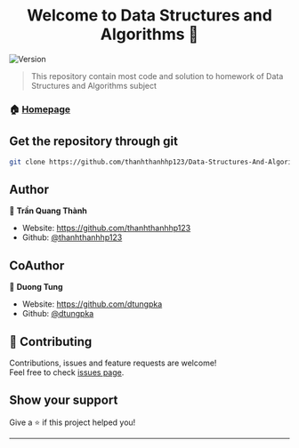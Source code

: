 <h1 align="center">Welcome to Data Structures and Algorithms 👋</h1>
<p>
  <img alt="Version" src="https://img.shields.io/badge/version-1.0.0-blue.svg?cacheSeconds=2592000" />
</p>

> This repository contain most code and solution to homework of Data Structures and Algorithms subject 

### 🏠 [Homepage](https://github.com/thanhthanhhp123/Data-Structures-And-Algorithms)

## Get the repository through git

```sh
git clone https://github.com/thanhthanhhp123/Data-Structures-And-Algorithms.git
```

## Author

👤 **Trần Quang Thành**

* Website: https://github.com/thanhthanhhp123
* Github: [@thanhthanhhp123](https://github.com/thanhthanhhp123)
## CoAuthor

👤 **Duong Tung**

* Website: https://github.com/dtungpka
* Github: [@dtungpka](https://github.com/dtungpka)

## 🤝 Contributing

Contributions, issues and feature requests are welcome!<br />Feel free to check [issues page](https://github.com/thanhthanhhp123/Data-Structures-And-Algorithms/issues/new/). 

## Show your support

Give a ⭐️ if this project helped you!

***
